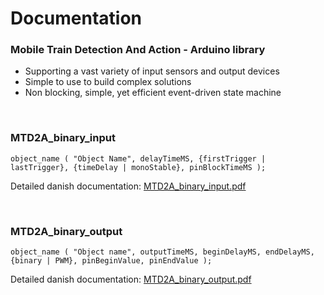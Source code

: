 # Documentation

### Mobile Train Detection And Action - Arduino library
 * Supporting a vast variety of input sensors and output devices 
 * Simple to use to build complex solutions 
 * Non blocking, simple, yet efficient event-driven state machine

<br/>

### MTD2A_binary_input 
```
object_name ( "Object Name", delayTimeMS, {firstTrigger | lastTrigger}, {timeDelay | monoStable}, pinBlockTimeMS );
```

Detailed danish documentation: [MTD2A_binary_input.pdf](https://github.com/MTD2A/MTD2A/blob/main/doc/MTD2A_binary_input.pdf)<br/>

<br/>

### MTD2A_binary_output
```
object_name ( "Object name", outputTimeMS, beginDelayMS, endDelayMS, {binary | PWM}, pinBeginValue, pinEndValue );
```

Detailed danish documentation: [MTD2A_binary_output.pdf](https://github.com/MTD2A/MTD2A/blob/main/doc/MTD2A_binary_output.pdf)
